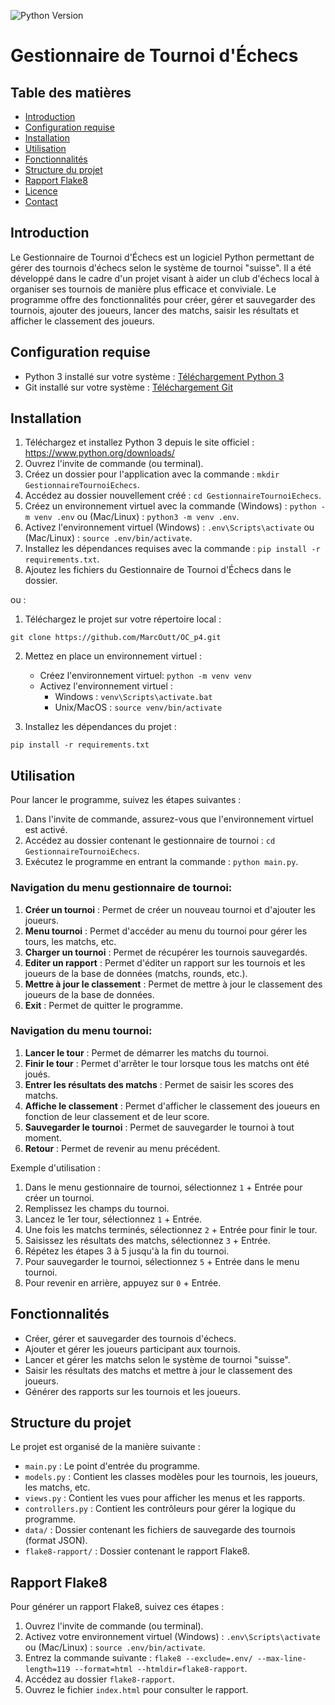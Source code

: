 ![Python Version](https://img.shields.io/badge/Python-3.7-blue.svg)
# Gestionnaire de Tournoi d'Échecs

## Table des matières

- [Introduction](#introduction)
- [Configuration requise](#configuration-requise)
- [Installation](#installation)
- [Utilisation](#utilisation)
- [Fonctionnalités](#fonctionnalités)
- [Structure du projet](#structure-du-projet)
- [Rapport Flake8](#rapport-flake8)
- [Licence](#licence)
- [Contact](#contact)

## Introduction

Le Gestionnaire de Tournoi d'Échecs est un logiciel Python permettant de gérer des tournois d'échecs selon le système de tournoi "suisse". Il a été développé dans le cadre d'un projet visant à aider un club d'échecs local à organiser ses tournois de manière plus efficace et conviviale. Le programme offre des fonctionnalités pour créer, gérer et sauvegarder des tournois, ajouter des joueurs, lancer des matchs, saisir les résultats et afficher le classement des joueurs.

## Configuration requise

* Python 3 installé sur votre système : [Téléchargement Python 3](https://www.python.org/downloads/)
* Git installé sur votre système : [Téléchargement Git](https://git-scm.com/book/fr/v2/D%C3%A9marrage-rapide-Installation-de-Git)

## Installation

1. Téléchargez et installez Python 3 depuis le site officiel : https://www.python.org/downloads/
2. Ouvrez l'invite de commande (ou terminal).
3. Créez un dossier pour l'application avec la commande : `mkdir GestionnaireTournoiEchecs`.
4. Accédez au dossier nouvellement créé : `cd GestionnaireTournoiEchecs`.
5. Créez un environnement virtuel avec la commande (Windows) : `python -m venv .env` ou (Mac/Linux) : `python3 -m venv .env`.
6. Activez l'environnement virtuel (Windows) : `.env\Scripts\activate` ou (Mac/Linux) : `source .env/bin/activate`.
7. Installez les dépendances requises avec la commande : `pip install -r requirements.txt`.
8. Ajoutez les fichiers du Gestionnaire de Tournoi d'Échecs dans le dossier.

ou :

1. Téléchargez le projet sur votre répertoire local : 
```
git clone https://github.com/MarcOutt/OC_p4.git
```

2. Mettez en place un environnement virtuel :
   * Créez l'environnement virtuel: `python -m venv venv`
   * Activez l'environnement virtuel :
       * Windows : `venv\Scripts\activate.bat`
       * Unix/MacOS : `source venv/bin/activate`

3. Installez les dépendances du projet :

```
pip install -r requirements.txt
```

## Utilisation

Pour lancer le programme, suivez les étapes suivantes :

1. Dans l'invite de commande, assurez-vous que l'environnement virtuel est activé.
2. Accédez au dossier contenant le gestionnaire de tournoi : `cd GestionnaireTournoiEchecs`.
3. Exécutez le programme en entrant la commande : `python main.py`.

### Navigation du menu gestionnaire de tournoi:

1. **Créer un tournoi** : Permet de créer un nouveau tournoi et d'ajouter les joueurs.
2. **Menu tournoi** : Permet d'accéder au menu du tournoi pour gérer les tours, les matchs, etc.
3. **Charger un tournoi** : Permet de récupérer les tournois sauvegardés.
4. **Editer un rapport** : Permet d'éditer un rapport sur les tournois et les joueurs de la base de données (matchs, rounds, etc.).
5. **Mettre à jour le classement** : Permet de mettre à jour le classement des joueurs de la base de données.
6. **Exit** : Permet de quitter le programme.

### Navigation du menu tournoi:

1. **Lancer le tour** : Permet de démarrer les matchs du tournoi.
2. **Finir le tour** : Permet d'arrêter le tour lorsque tous les matchs ont été joués.
3. **Entrer les résultats des matchs** : Permet de saisir les scores des matchs.
4. **Affiche le classement** : Permet d'afficher le classement des joueurs en fonction de leur classement et de leur score.
5. **Sauvegarder le tournoi** : Permet de sauvegarder le tournoi à tout moment.
0. **Retour** : Permet de revenir au menu précédent.

Exemple d'utilisation :

1. Dans le menu gestionnaire de tournoi, sélectionnez `1` + Entrée pour créer un tournoi.
2. Remplissez les champs du tournoi.
3. Lancez le 1er tour, sélectionnez `1` + Entrée.
4. Une fois les matchs terminés, sélectionnez `2` + Entrée pour finir le tour.
5. Saisissez les résultats des matchs, sélectionnez `3` + Entrée.
6. Répétez les étapes 3 à 5 jusqu'à la fin du tournoi.
7. Pour sauvegarder le tournoi, sélectionnez `5` + Entrée dans le menu tournoi.
8. Pour revenir en arrière, appuyez sur `0` + Entrée.

## Fonctionnalités

- Créer, gérer et sauvegarder des tournois d'échecs.
- Ajouter et gérer les joueurs participant aux tournois.
- Lancer et gérer les matchs selon le système de tournoi "suisse".
- Saisir les résultats des matchs et mettre à jour le classement des joueurs.
- Générer des rapports sur les tournois et les joueurs.

## Structure du projet

Le projet est organisé de la manière suivante :

- `main.py` : Le point d'entrée du programme.
- `models.py` : Contient les classes modèles pour les tournois, les joueurs, les matchs, etc.
- `views.py` : Contient les vues pour afficher les menus et les rapports.
- `controllers.py` : Contient les contrôleurs pour gérer la logique du programme.
- `data/` : Dossier contenant les fichiers de sauvegarde des tournois (format JSON).
- `flake8-rapport/` : Dossier contenant le rapport Flake8.

## Rapport Flake8

Pour générer un rapport Flake8, suivez ces étapes :

1. Ouvrez l'invite de commande (ou terminal).
2. Activez votre environnement virtuel (Windows) : `.env\Scripts\activate` ou (Mac/Linux) : `source .env/bin/activate`.
3. Entrez la commande suivante : `flake8 --exclude=.env/ --max-line-length=119 --format=html --htmldir=flake8-rapport`.
4. Accédez au dossier `flake8-rapport`.
5. Ouvrez le fichier `index.html` pour consulter le rapport.


